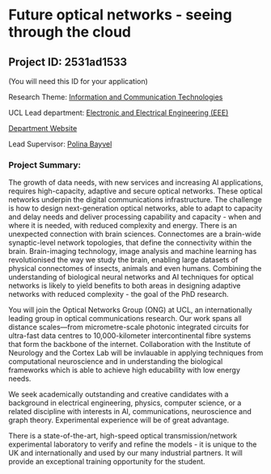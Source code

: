 # Future optical networks - seeing through the cloud

## Project ID: **2531ad1533**
(You will need this ID for your application)

Research Theme: [Information and Communication Technologies](../themes/information-and-communication-technologies.md)

UCL Lead department: [Electronic and Electrical Engineering (EEE)](../departments/electronic-and-electrical-engineering.md)

[Department Website](https://www.ucl.ac.uk/electronic-electrical-engineering)

Lead Supervisor: [Polina Bayvel](https://profiles.ucl.ac.uk/4662)

### Project Summary:

The growth of data needs, with new services and increasing AI applications, requires high-capacity, adaptive and secure optical networks. These optical networks underpin the digital communications infrastructure. The challenge is how to design next-generation optical networks, able to adapt to capacity and delay needs and deliver processing capability and capacity - when and where it is needed,  with reduced complexity and energy. There is an unexpected connection with brain sciences. Connectomes are a brain-wide synaptic-level network topologies, that define the connectivity within the brain. Brain-imaging technology, image analysis and machine learning has revolutionised the way we study the brain, enabling large datasets of physical connectomes of insects, animals and even humans.  Combining the understanding of biological neural networks and AI techniques for optical networks is likely to yield benefits to both areas in designing adaptive networks with reduced complexity - the goal of the PhD research.

 You will join the Optical Networks Group (ONG) at UCL, an internationally leading group in optical communications research. Our work spans all distance scales—from micrometre-scale photonic integrated circuits for ultra-fast data centres to 10,000-kilometer intercontinental fibre systems that form the backbone of the internet. Collaboration with the Institute of Neurology and the Cortex Lab will be invlauable in applying techniques from computational neuroscience  and  in understanding the biological frameworks which is able to achieve high educability with low energy needs. 

We seek academically outstanding and creative candidates with a background in electrical engineering, physics, computer science, or a related discipline with interests in AI, communications, neuroscience and graph theory. Experimental experience will be of great advantage.

 There is a state-of-the-art, high-speed optical transmission/network experimental laboratory to verify and refine the models - it is unique to the UK and internationally and used by our many industrial partners. It will provide an exceptional training opportunity for the student.
